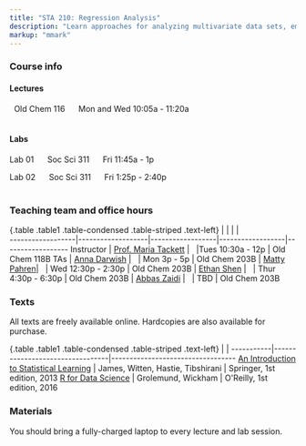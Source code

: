 ```yaml
---
title: "STA 210: Regression Analysis"
description: "Learn approaches for analyzing multivariate data sets, emphasizing analysis of variance, linear regression, and logistic regression. Learn techniques for checking the appropriateness of proposed models, such as residual analyses and case influence diagnostics, and techniques for selecting models. Gain experience dealing with the challenges that arise in practice through assignments that utilize real-world data. This class emphasizes data analysis over mathematical theory."
markup: "mmark"
---
```


### Course info

#### Lectures

<font color="#1689AE"><i class="fas fa-university"></i></font> &nbsp; Old Chem 116 &nbsp;&nbsp; <font color="#1689AE"><i class="fas fa-calendar"></i></font> &nbsp; Mon and Wed 10:05a - 11:20a
<br>
<br>

#### Labs

Lab 01 &nbsp;&nbsp; <font color="#1689AE"><i class="fas fa-university"></i></font> &nbsp; Soc Sci 311 &nbsp;&nbsp; <font color="#1689AE"><i class="fas fa-calendar"></i></font> &nbsp; Fri 11:45a - 1p

Lab 02  &nbsp;&nbsp; <font color="#1689AE"><i class="fas fa-university"></i></font> &nbsp; Soc Sci 311 &nbsp;&nbsp; <font color="#1689AE"><i class="fas fa-calendar"></i></font> &nbsp; Fri 1:25p - 2:40p
<br>
<br>

### Teaching team and office hours 

{.table .table1 .table-condensed .table-striped .text-left}
<span></span>     | <span></span>     | <span></span>    | <span></span>    |  <span></span>      
------------------|-------------------|------------------|------------------|------------------ 
Instructor        | [Prof. Maria Tackett](http://stat.duke.edu/~mt324/) | <a href="mailto:maria.tackett@duke.edu" title="email"><i class="fa fa-envelope"></i></a> &nbsp; <a href="https://github.com/matackett" title="GitHub"><i class="fa fa-github"></i></a> |Tues 10:30a - 12p | Old Chem 118B
TAs               | [Anna Darwish](https://www.linkedin.com/in/anna-darwish) | <a href="mailto:anna.darwish@duke.edu" title="email"><i class="fa fa-envelope"></i></a> &nbsp; <a href="https://github.com/anna-dwish" title="GitHub"><i class="fa fa-github"></i></a> | Mon 3p - 5p | Old Chem 203B
                  | [Matty Pahren](https://www.linkedin.com/in/matty-pahren-53345316a)| <a href="mailto:martha.pahren@duke.edu" title="email"><i class="fa fa-envelope"></i></a> &nbsp; <a href="https://github.com/mpahren" title="GitHub"><i class="fa fa-github"></i></a> | Wed 12:30p - 2:30p | Old Chem 203B
                  | [Ethan Shen](https://www.linkedin.com/in/ethan-shen-931010134/) | <a href="mailto:ethan.shen@duke.edu" title="email"><i class="fa fa-envelope"></i></a> &nbsp; <a href="https://github.com/ethann-shen" title="GitHub"><i class="fa fa-github"></i></a> | Thur 4:30p - 6:30p | Old Chem 203B
                  | [Abbas Zaidi](https://sites.google.com/site/amzaidistatistics/) | <a href="mailto:abbas.zaidi@duke.edu" title="email"><i class="fa fa-envelope"></i></a> &nbsp; <a href="https://github.com/amzaidi89" title="GitHub"><i class="fa fa-github"></i></a> | TBD | Old Chem 203B

### Texts

All texts are freely available online. Hardcopies are also available for purchase.

{.table .table1 .table-condensed .table-striped .text-left}
 <span></span>     | <span></span> | <span></span> 
-----------|---------------------------------|----------------------------------
[An Introduction to Statistical Learning](https://www-bcf.usc.edu/~gareth/ISL/) | James, Witten, Hastie, Tibshirani | Springer, 1st edition, 2013
[R for Data Science](http://r4ds.had.co.nz/) | Grolemund, Wickham | O'Reilly, 1st edition, 2016

### Materials

You should bring a fully-charged laptop to every lecture and lab session.

<!--
### Green Classroom

<img style="float: left;" src="/img/DukeGreenClassroomCertification-Logo.png">
This course has achieved Duke’s Green Classroom Certification. The certification indicates that the faculty member teaching this course has taken significant steps to green the delivery of this course. Your faculty member has completed a checklist indicating their common practices in areas of this course that have an environmental impact, such as paper and energy consumption. Some common practices implemented by faculty to reduce the environmental impact of their course include allowing electronic submission of assignments, providing online readings and turning off lights and electronics in the classroom when they are not in use. The eco-friendly aspects of course delivery may vary by faculty, by course and throughout the semester. Learn more at [http://sustainability.duke.edu/action/certifications/classroom/index.php](http://sustainability.duke.edu/action/certifications/classroom/index.php).
-->
